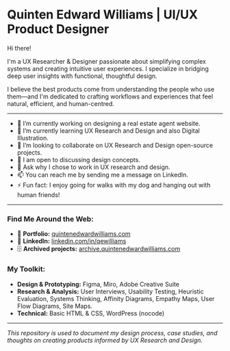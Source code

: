 # Quinten Edward Williams | UI/UX Product Designer

Hi there!

I'm a UX Researcher & Designer passionate about simplifying complex systems and creating intuitive user experiences. I specialize in bridging deep user insights with functional, thoughtful design.

I believe the best products come from understanding the people who use them—and I'm dedicated to crafting workflows and experiences that feel natural, efficient, and human-centred.

---

- 🔭 I’m currently working on designing a real estate agent website.
- 🌱 I’m currently learning UX Research and Design and also Digital Illustration.
- 👯 I’m looking to collaborate on UX Research and Design open-source projects.
- 🤔 I am open to discussing design concepts.
- 💬 Ask why I chose to work in UX research and design.
- 📫 You can reach me by sending me a message on LinkedIn.
- ⚡ Fun fact: I enjoy going for walks with my dog and hanging out with human friends!

---

### Find Me Around the Web:
*   💼 **Portfolio:** [quintenedwardwilliams.com](https://www.quintenedwardwilliams.com)
*   🔗 **LinkedIn:** [linkedin.com/in/qewilliams](https://www.linkedin.com/in/qewilliams)
*   🗄️ **Archived projects:**  [archive.quintenedwardwilliams.com](https://www.archive.quintenedwardwilliams.com)

### My Toolkit:
*   **Design & Prototyping:** Figma, Miro, Adobe Creative Suite
*   **Research & Analysis:** User Interviews, Usability Testing, Heuristic Evaluation, Systems Thinking, Affinity Diagrams, Empathy Maps, User Flow Diagrams, Site Maps. 
*   **Technical:** Basic HTML & CSS, WordPress (nocode)

---

*This repository is used to document my design process, case studies, and thoughts on creating products informed by UX Research and Design.*
